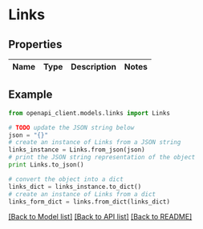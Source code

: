 # Links


## Properties
Name | Type | Description | Notes
------------ | ------------- | ------------- | -------------

## Example

```python
from openapi_client.models.links import Links

# TODO update the JSON string below
json = "{}"
# create an instance of Links from a JSON string
links_instance = Links.from_json(json)
# print the JSON string representation of the object
print Links.to_json()

# convert the object into a dict
links_dict = links_instance.to_dict()
# create an instance of Links from a dict
links_form_dict = links.from_dict(links_dict)
```
[[Back to Model list]](../README.md#documentation-for-models) [[Back to API list]](../README.md#documentation-for-api-endpoints) [[Back to README]](../README.md)


